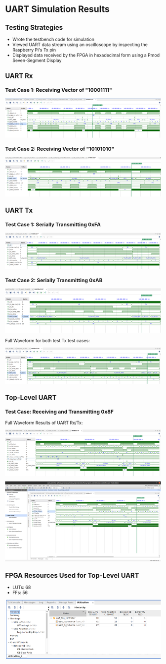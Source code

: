 # UART Simulation Results

## Testing Strategies
- Wrote the testbench code for simulation
- Viewed UART data stream using an oscilloscope by inspecting the Raspberry Pi's Tx pin
- Displayed data received by the FPGA in hexadecimal form using a Pmod Seven-Segment Display

## UART Rx

### Test Case 1: Receiving Vector of "10001111"

![Rx Result 1](./screenshots/uart_rx_simulation_result1.png)

### Test Case 2: Receiving Vector of "10101010"

![Rx Result 2](./screenshots/uart_rx_simulation_result2.png)

## UART Tx

### Test Case 1: Serially Transmitting 0xFA

![Tx Result 1](./screenshots/uart_tx_simulation_result1.png)

### Test Case 2: Serially Transmitting 0xAB

![Tx Result 2](./screenshots/uart_tx_simulation_result2.png)

Full Waveform for both test Tx test cases:

![Tx Full Waveform](./screenshots/uart_tx_simulation_result3_full.png)

## Top-Level UART

### Test Case: Receiving and Transmitting 0x8F

Full Waveform Results of UART Rx/Tx:

![UART Full Result 1](./screenshots/uart_byte_full_transmission.png)

![UART Full Result 2](./screenshots/uart_top_full_result.png)

## FPGA Resources Used for Top-Level UART

- LUTs: 68
- FFs: 56

![FPGA Resources for UART](./screenshots/uart_top_fpga_resources.png)